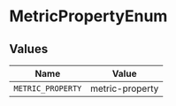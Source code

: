 # MetricPropertyEnum


## Values

| Name              | Value             |
| ----------------- | ----------------- |
| `METRIC_PROPERTY` | metric-property   |